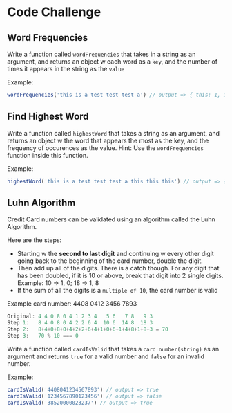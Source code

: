 # Code Challenge

## Word Frequencies

Write a function called `wordFrequencies` that takes in a string as an argument, and returns an object w each word as a `key`, and the number of times it appears in the string as the `value`

Example:
```js
wordFrequencies('this is a test test test a') // output => { this: 1, is: 1, a: 2, test: 3 }
```


## Find Highest Word

Write a function called `highestWord` that takes a string as an argument, and returns an object w the word that appears the most as the key, and the frequency of occurences as the value. Hint: Use the `wordFrequencies` function inside this function.

Example:
```js
highestWord('this is a test test test a this this this') // output => { this: 4 }
```


## Luhn Algorithm

Credit Card numbers can be validated using an algorithm called the Luhn Algorithm. 


Here are the steps:
- Starting w the **second to last digit** and continuing w every other digit going back to the beginning of the card number, double the digit.
- Then add up all of the digits. There is a catch though. For any digit that has been doubled, if it is 10 or above, break that digit into 2 single digits. Example: 10 => 1, 0; 18 => 1, 8
- If the sum of all the digits is a `multiple of 10`, the card number is valid


Example card number: 4408 0412 3456 7893

```js
Original: 4 4 0 8 0 4 1 2 3 4   5 6   7 8   9 3
Step 1:   8 4 0 8 0 4 2 2 6 4  10 6  14 8  18 3
Step 2:   8+4+0+8+0+4+2+2+6+4+1+0+6+1+4+8+1+8+3 = 70
Step 3:   70 % 10 === 0
```

Write a function called `cardIsValid` that takes a `card number(string)` as an argument and returns `true` for a valid number and `false` for an invalid number. 


Example:
```js
cardIsValid('4408041234567893') // output => true
cardIsValid('1234567890123456') // output => false
cardIsValid('38520000023237') // output => true
```